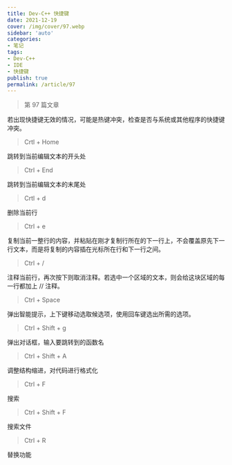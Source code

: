 ```yaml
---
title: Dev-C++ 快捷键
date: 2021-12-19
cover: /img/cover/97.webp
sidebar: 'auto'
categories:
- 笔记
tags:
- Dev-C++
- IDE
- 快捷键
publish: true
permalink: /article/97
---
```


> 第 97 篇文章
<!-- more -->

若出现快捷键无效的情况，可能是热键冲突，检查是否与系统或其他程序的快捷键冲突。

> Crtl + Home

跳转到当前编辑文本的开头处

> Ctrl + End

跳转到当前编辑文本的末尾处

> Crtl + d

删除当前行

> Ctrl + e

复制当前一整行的内容，并粘贴在刚才复制行所在的下一行上，不会覆盖原先下一行文本，而是将复制的内容插在光标所在行和下一行之间。

> Ctrl + /

注释当前行，再次按下则取消注释。若选中一个区域的文本，则会给这块区域的每一行都加上 // 注释。

> Ctrl + Space

弹出智能提示，上下键移动选取候选项，使用回车键选出所需的选项。

> Ctrl + Shift + g

弹出对话框，输入要跳转到的函数名

> Ctrl + Shift + A 

调整结构缩进，对代码进行格式化

> Ctrl + F

搜索

> Ctrl + Shift + F

搜索文件

> Ctrl + R

替换功能


